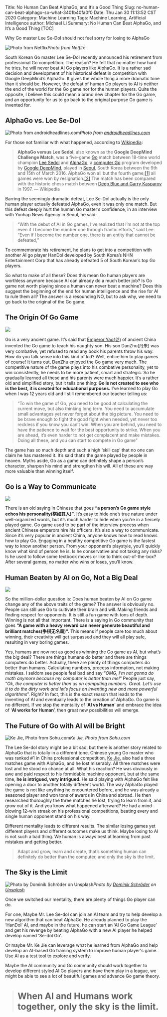Title: No Human Can Beat AlphaGo, and It’s a Good Thing
Slug: no-human-can-beat-alphago-so-what-3401b40fa0f0
Date: Thu Jan 30 11:13:52 CST 2020
Category: Machine Learning
Tags: Machine Learning, Artificial Intelligence
author: Michael Li
Summary: No Human Can Beat AlphaGo, and It’s a Good Thing
[TOC]

Why Go master Lee Se-Dol should not feel sorry for losing to AlphaGo

![Photo from Netflix](https://cdn-images-1.medium.com/max/2400/0*I3e_Y1ewLVn0MMxV.jpeg)*Photo from Netflix*

South Korean Go master Lee Se-Dol recently announced his retirement from professional Go competition. The reason? He felt that no matter how hard he tries, he will never beat AI Go players like AlphaGo. It is a rather sad decision and development of his historical defeat in competition with Google DeepMind’s AlphaGo. It gives the whole thing a more dramatic tone than it should be. However, the defeat of human Go players to AI is neither the end of the world for the Go game nor for the human players. Quite the opposite, I believe this could mean a brand new chapter for the Go game, and an opportunity for us to go back to the original purpose Go game is invented for.

## AlphaGo vs. Lee Se-Dol

![Photo from [androidheadlines.com](https://www.androidheadlines.com/2016/03/alphago-ai-beats-world-champion-lee-sedol-round-1.html)](https://cdn-images-1.medium.com/max/3840/0*XIR7Jyh6UeIrr00G)*Photo from [androidheadlines.com](https://www.androidheadlines.com/2016/03/alphago-ai-beats-world-champion-lee-sedol-round-1.html)*

For those not familiar with what happened, according to [Wikipedia](https://en.wikipedia.org/wiki/AlphaGo_versus_Lee_Sedol):
> **AlphaGo versus Lee Sedol**, also known as the **Google DeepMind Challenge Match**, was a five-game [Go](https://en.wikipedia.org/wiki/Go_(game)) match between 18-time world champion [Lee Sedol](https://en.wikipedia.org/wiki/Lee_Sedol) and [AlphaGo](https://en.wikipedia.org/wiki/AlphaGo), a [computer Go](https://en.wikipedia.org/wiki/Computer_Go) program developed by [Google DeepMind](https://en.wikipedia.org/wiki/Google_DeepMind), played in [Seoul](https://en.wikipedia.org/wiki/Seoul), South Korea between the 9th and 15th of March 2016. AlphaGo won all but the fourth game;[[1]](https://en.wikipedia.org/wiki/AlphaGo_versus_Lee_Sedol#cite_note-BBC_News_13_March_2016-1) all games were won by resignation.[[2]](https://en.wikipedia.org/wiki/AlphaGo_versus_Lee_Sedol#cite_note-2) The match has been compared with the historic chess match between [Deep Blue and Garry Kasparov](https://en.wikipedia.org/wiki/Deep_Blue_versus_Garry_Kasparov) in 1997. — Wikipedia

Barring the seemingly dramatic defeat, Lee Se-Dol actually is the only human player actually defeated AlphaGo, even it was only one match. But this defeat deeply hurt the human Go master’s confidence, in an interview with Yonhap News Agency in Seoul, he said:
> “With the debut of AI in Go games, I’ve realized that I’m not at the top even if I become the number one through frantic efforts,” said Lee. “Even if I become the number one, there is an entity that cannot be defeated,”

To commemorate his retirement, he plans to get into a competition with another AI go player HanDol developed by South Korea’s NHN Entertainment Corp that has already defeated 5 of South Korean’s top Go players.

So what to make of all these? Does this mean Go human players are worthless anymore because AI can already do a much better job? Is Go game not worth playing since a human can never beat a machine? Does this suggest the beginning of the end for human intelligence and the rise for AI to rule them all? The answer is a resounding NO, but to ask why, we need to go back to the original of the Go game.

## The Origin Of Go Game

![](https://cdn-images-1.medium.com/max/2000/0*NI9UeWud-D_ckcTv)

Go is a very ancient game. It’s said that [Emperor Yao(尧)](https://en.wikipedia.org/wiki/Emperor_Yao) of ancient China invented the Go game to teach his naughty son. His son DanZhu(丹朱) was very combative, yet refused to read any book his parents throw his way. How do you talk sense into this kind of kid? Well, entice him to play games of course! It turns out, DanZhu enjoyed the Go game very much. The competitive nature of the game plays into his combative personality, yet to win consistently, he needs to be more patient, smart and strategic. So he gradually learned all these and his parents were much happier. It’s a rather old and simplified story, but it tells one thing: **Go is not created to see who is the best, it is created for educational purposes.** I’ve learned to play Go when I was 12 years old and I still remembered our teacher telling us:
> “To win the game of Go, you need to be good at calculating the current move, but also thinking long term. You need to accumulate small advantages yet never forget about the big picture. You need to be brave enough to fight the good fight when needed, yet never too reckless if you know you can’t win. When you are behind, you need to have the patience to wait for the best opportunity to strike. When you are ahead, it’s even harder to not get complacent and make mistakes. Doing all these, and you can start to compete in Go game”

The game has so much depth and such a high ‘skill cap’ that no one can claim he has mastered it. It’s said that’s the game played by people in heaven. Myths aside, Go as a game can definitely shape a person’s character, sharpen his mind and strengthen his will. All of these are way more valuable than winning itself.

## Go is a Way to Communicate

![](https://cdn-images-1.medium.com/max/2000/0*WHWI6dl9tnKKJuto)

There is an old saying in Chinese that goes **“a person’s Go game style echos his personality(棋如其人)”**. It’s easy to hide one’s true nature under well-organized words, but it’s much harder to hide when you’re in a fiercely played game. Go game used to be part of the interview process when ancient Chinese emperors hire his officers. It’s also a way to communicate. Since it’s very popular in ancient China, anyone knows how to read knows how to play Go. Engaging in a healthy competitive Go game is the fastest way to know another person. From your opponent’s playstyle, you’ll quickly know what kind of person he is. Is he conservative and not taking any risks? Is he used to follow some textbook moves or like to think out-of-the-box? After several games, no matter who wins or loses, you’ll know.

## Human Beaten by AI on Go, Not a Big Deal

![](https://cdn-images-1.medium.com/max/2048/0*7rQHlZ6bqJwQb5Nr.jpg)

So the million-dollar question is: Does human beaten by AI on Go game change any of the above traits of the game? The answer is obviously no. People can still use Go to cultivate their brain and will. Making friends and finding respect for opponents. It is still a fun game with tons of depth. Winning is not all that important. There is a saying in Go community that goes **“A game with a heavy reward can never generate beautiful and brilliant matches(争棋无名局)”.** This means if people care too much about winning, their creativity will get surpassed and they will all play safe, resulting in very boring games.

Yes, humans are now not as good as winning the Go game as AI, but what’s the big deal? There are things humans do better and there are things computers do better. Actually, there are plenty of things computers do better than humans. Calculating numbers, process information, not making mistakes. I seldom see people feel bad and say “*OMG, I’m not gonna do math anymore because my computer is better than me!*” People just say, “*Ok, the computer is better than us on computing numbers. Great. Let’s use it to do the dirty work and let’s focus on inventing new and more powerful algorithms*”. Right? In fact, this is the exact reason that leads to the inventing of AI and eventually leads to the creation of AlphaGo. Go game is no different. If we stop the mentality of ‘**AI vs Human**’ and embrace the idea of ‘**AI works for Human**’, then great new possibilities will emerge.

## The Future of Go with AI will be Bright

![Ke Jie, Photo from Sohu.com](https://cdn-images-1.medium.com/max/2000/0*my2HgU6PB2xoiCE3)*Ke Jie, Photo from Sohu.com*

The Lee Se-dol story might be a bit sad, but there is another story related to AlphaGo that is totally in a different tone. Chinese young Go master who was ranked #1 in China professional competition, [Ke Jie](https://en.wikipedia.org/wiki/Ke_Jie), also had a three matches game with AlphaGo, and he lost miserably. All three matches were lost and he stood no chance at all. What his reaction? He was obviously in awe and paid respect to his formidable machine opponent, but at the same time, **he is intrigued, very intrigued**. He said playing with AlphaGo felt like opening a door to another totally different world. The way AlphaGo played the game is not like anything he encountered before, and he was already a seasoned player and won tons of awards in China and abroad. He then researched thoroughly the three matches he lost, trying to learn from it, and grow out of it. And you know what happened afterward? He had a mind-blowing 12-win streak on his professional competitions, beating every and single human opponent stand on his way.

Different mentality leads to different results. The similar losing games yet different players and different outcomes make us think. Maybe losing to AI is not such a bad thing. We human is always best at learning from past mistakes and getting better.
> Adapt and grow, learn and create, that’s something human can definitely do better than the computer, and only the sky is the limit.

## The Sky is the Limit

![Photo by [Dominik Schröder](https://unsplash.com/@wirhabenzeit?utm_source=medium&utm_medium=referral) on [Unsplash](https://unsplash.com?utm_source=medium&utm_medium=referral)](https://cdn-images-1.medium.com/max/10928/0*hXdbTUvEoXHv9PAR)*Photo by [Dominik Schröder](https://unsplash.com/@wirhabenzeit?utm_source=medium&utm_medium=referral) on [Unsplash](https://unsplash.com?utm_source=medium&utm_medium=referral)*

Once we switched our mentality, there are plenty of things Go player can do.

For one, Maybe Mr. Lee Se-dol can join an AI team and try to help develop a new algorithm that can beat AlphaGo. He already planned to play the ‘HanDol’ AI, and maybe in the future, he can start an ‘AI Go Game League’ and get his revenge by beating AlphaGo with a new AI player he helped develop named ‘Se-dol Go’.

Or maybe Mr. Ke Jie can leverage what he learned from AlphaGo and help develop an AI-based Go training system to improve human player's game. Use AI as a test tool to explore and verify.

Maybe the AI community and Go community should work together to develop different styled AI Go players and have them play in a league, we might be able to see a lot of beautiful games and advance Go game theory.
> # When AI and Humans work together, only the sky is the limit.
